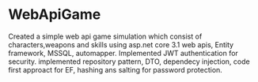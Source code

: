 # WebApiGame
Created a simple web api game simulation which consist of characters,weapons and skills using asp.net core 3.1 web apis, Entity framework, MSSQL, automapper.
Implemented JWT authentication for security. 
implemented repository pattern, DTO, dependecy injection, code first approact for EF, hashing ans salting for password protection.

